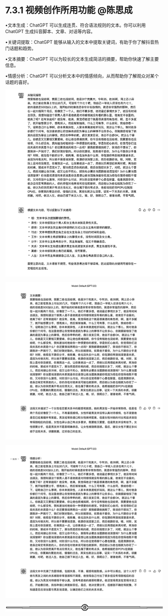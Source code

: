 # 7.3.1 视频创作所用功能 @陈思成

•文本生成：ChatGPT 可以生成连贯、符合语法规则的文本。你可以利用 ChatGPT 生成抖音脚本、文章、对话等内容。

•关键词提取：ChatGPT 能够从输入的文本中提取关键词，有助于你了解抖音热门话题和趋势。

•文本摘要：ChatGPT 可以为较长的文本生成简洁的摘要，帮助你快速了解主要信息。

•情感分析：ChatGPT 可以分析文本中的情感倾向，从而帮助你了解观众对某个话题的喜好。

![](img/70cc3a59b3c9ffcabd995247f05b1477.png)

![](img/0a1f5bc94146ddd81ba322ae3a228ac9.png)

![](img/b44cd376145c8aaaf9a6424b8a135be5.png)

![](img/6ee508850b27e2c7d179da2f3eea659e.png)